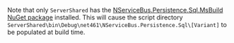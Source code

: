 Note that only `ServerShared` has the [NServiceBus.Persistence.Sql.MsBuild NuGet package](https://www.nuget.org/packages/NServiceBus.Persistence.Sql.MsBuild) installed. This will cause the script directory `ServerShared\bin\Debug\net461\NServiceBus.Persistence.Sql\[Variant]` to be populated at build time.
